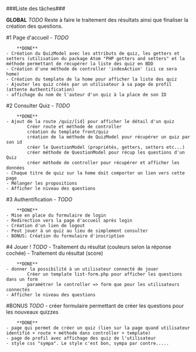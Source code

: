###Liste des tâches###

**GLOBAL** *TODO*
	Reste à faire le traitement des résultats ainsi que finaliser la création des questions.

#1 Page d'accueil -
		*TODO*

		**DONE**
	- Création du QuizModel avec les attributs de quiz, les getters et setters (utilisation du package Atom "PHP getters and setters" et la méthode permettant de récupérer la liste des quiz en BDD
	- Création d'une méthode de controller 'indexAction' (ici ce sera home)
	- Création du template de la home pour afficher la liste des quiz
	- Ajouter les quiz créés par un utilisateur à sa page de profil (attente Authentification)
	- affichage du nom de l'auteur d'un quiz à la place de son ID

#2 Consulter Quiz -
		*TODO*

		**DONE**
	- Ajout de la route /quiz/[id] pour afficher le détail d'un quiz
			Créer route et méthode de controller
			création du template front/quiz
			création de la méthode de QuizModel pour récupérer un quiz par son id
			créer le QuestionModel (propriétés, getters, setters etc...)
			créer méthode de QuestionModel pour récup les questions d'un Quiz
			créer méthode de controller pour récupérer et afficher les données
	- Chaque titre de quiz sur la home doit comporter un lien vers cette page
	- Mélanger les propositions
	- Afficher le niveau des questions


#3 Authentification -
		*TODO*

		**DONE**
	- Mise en place du formulaire de login
	- Redirection vers la page d'accueil après login
	- Création d'un lien de logout
	- Peut jouer à un quiz au lieu de simplement consulter
	- BONUS: Création du formulaire d'inscription

#4 Jouer !
		*TODO*
	- Traitement du résultat (couleurs selon la réponse cochée)
	- Traitement du résultat (score)

		**DONE**
	- donner la possibilité à un utilisateur connecté de jouer
	 		Créer un template list-form.php pour afficher les questions dans un form
			paramétrer le controller => form que pour les utilisateurs connectés
	- Afficher le niveau des questions

#BONUS
		*TODO*
	- créer formulaire permettant de créer les questions pour les nouveaux quizzes

		**DONE**
	- page qui permet de créer un quiz (lien sur la page quand utilisateur identifié + route + méthode dans controller + template)
	- page de profil avec affichage des quiz de l'utilisateur
	- style css "sympa". Le style c'est bon, sympa par contre.....
